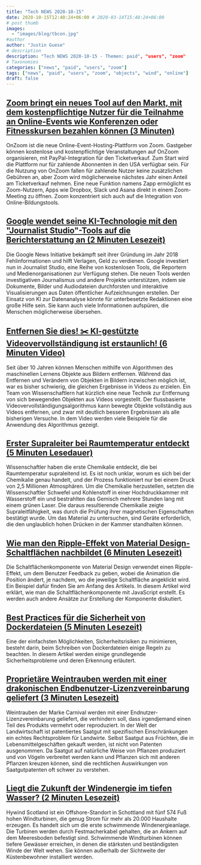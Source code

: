 ```yaml
---
title: "Tech NEWS 2020-10-15"
date: 2020-10-15T12:40:24+06:00 # 2020-03-14T15:40:24+06:00
# post thumb
images:
  - "images/blog/tbcon.jpg"
#author
author: "Justin Guese"
# description
description: "Tech NEWS 2020-10-15 - Themen: paid", "users", "zoom"
# Taxonomies
categories: ["news", "paid", "users", "zoom"]
tags: ["news", "paid", "users", "zoom", "objects", "wind", "online"]
draft: false
---
```


## [Zoom bringt ein neues Tool auf den Markt, mit dem kostenpflichtige Nutzer für die Teilnahme an Online-Events wie Konferenzen oder Fitnesskursen bezahlen können (3 Minuten)](https://www.businessinsider.com/zoom-announces-new-online-event-platform-onzoom-third-party-apps-2020-10?op=1&scrolla=5eb6d68b7fedc32c19ef33b4/1/010001752bbbebc6-e25b615a-6bbf-4ad2-b0ef-db2166d38419-000000/5x25_eRSpHknT_SgkTZWsQf70hKBCToMjq-zvSxvAbw=163)

 OnZoom ist die neue Online-Event-Hosting-Plattform von Zoom. Gastgeber können kostenlose und kostenpflichtige Veranstaltungen auf OnZoom organisieren, mit PayPal-Integration für den Ticketverkauf. Zum Start wird die Plattform nur für zahlende Abonnenten in den USA verfügbar sein. Für die Nutzung von OnZoom fallen für zahlende Nutzer keine zusätzlichen Gebühren an, aber Zoom wird möglicherweise nächstes Jahr einen Anteil am Ticketverkauf nehmen. Eine neue Funktion namens Zapp ermöglicht es Zoom-Nutzern, Apps wie Dropbox, Slack und Asana direkt in einem Zoom-Meeting zu öffnen. Zoom konzentriert sich auch auf die Integration von Online-Bildungstools.

## [Google wendet seine KI-Technologie mit den "Journalist Studio"-Tools auf die Berichterstattung an (2 Minuten Lesezeit)](https://www.engadget.com/google-journalist-studio-pinpoint-110047367.html/1/010001752bbbebc6-e25b615a-6bbf-4ad2-b0ef-db2166d38419-000000/gFZb9OsfuEUgRMXEvmbrEr88CP6bHaLK3pGePTkAiws=163)

 Die Google News Initiative bekämpft seit ihrer Gründung im Jahr 2018 Fehlinformationen und hilft Verlagen, Geld zu verdienen. Google investiert nun in Journalist Studio, eine Reihe von kostenlosen Tools, die Reportern und Medienorganisationen zur Verfügung stehen. Die neuen Tools werden investigativen Journalismus und andere Projekte unterstützen, indem sie Dokumente, Bilder und Audiodateien durchforsten und interaktive Visualisierungen aus Daten öffentlicher Aufzeichnungen erstellen. Der Einsatz von KI zur Datenanalyse könnte für unterbesetzte Redaktionen eine große Hilfe sein. Sie kann auch viele Informationen aufspüren, die Menschen möglicherweise übersehen.

## [Entfernen Sie dies! ✂️ KI-gestützte Videovervollständigung ist erstaunlich! (6 Minuten Video)](https://www.youtube.com/watch?v=86QU7_SF16Q/1/010001752bbbebc6-e25b615a-6bbf-4ad2-b0ef-db2166d38419-000000/cMtjnEdU5p54u77hq58k_9aVHF3ynkEBCyAbYHrNYdM=163)

 Seit über 10 Jahren können Menschen mithilfe von Algorithmen des maschinellen Lernens Objekte aus Bildern entfernen. Während das Entfernen und Verändern von Objekten in Bildern inzwischen möglich ist, war es bisher schwierig, die gleichen Ergebnisse in Videos zu erzielen. Ein Team von Wissenschaftlern hat kürzlich eine neue Technik zur Entfernung von sich bewegenden Objekten aus Videos vorgestellt. Der flussbasierte Videovervollständigungsalgorithmus kann bewegte Objekte vollständig aus Videos entfernen, und zwar mit deutlich besseren Ergebnissen als alle bisherigen Versuche. In dem Video werden viele Beispiele für die Anwendung des Algorithmus gezeigt.

## [Erster Supraleiter bei Raumtemperatur entdeckt (5 Minuten Lesedauer)](https://arstechnica.com/science/2020/10/high-pressure-superconductors-reach-room-temperature//1/010001752bbbebc6-e25b615a-6bbf-4ad2-b0ef-db2166d38419-000000/xrWtEHZaNAzputiLB63g2xnpD1S0fpTulDDUyXdrHyg=163)

 Wissenschaftler haben die erste Chemikalie entdeckt, die bei Raumtemperatur supraleitend ist. Es ist noch unklar, worum es sich bei der Chemikalie genau handelt, und der Prozess funktioniert nur bei einem Druck von 2,5 Millionen Atmosphären. Um die Chemikalie herzustellen, setzten die Wissenschaftler Schwefel und Kohlenstoff in einer Hochdruckkammer mit Wasserstoff ein und bestrahlten das Gemisch mehrere Stunden lang mit einem grünen Laser. Die daraus resultierende Chemikalie zeigte Supraleitfähigkeit, was durch die Prüfung ihrer magnetischen Eigenschaften bestätigt wurde. Um das Material zu untersuchen, sind Geräte erforderlich, die den unglaublich hohen Drücken in der Kammer standhalten können.

## [Wie man den Ripple-Effekt von Material Design-Schaltflächen nachbildet (6 Minuten Lesezeit)](https://css-tricks.com/how-to-recreate-the-ripple-effect-of-material-design-buttons//1/010001752bbbebc6-e25b615a-6bbf-4ad2-b0ef-db2166d38419-000000/rN6K-Jq_zOXpoJEtdJ7NKMfEeoRZ5DDx8tddZ-LtCGE=163)

 Die Schaltflächenkomponente von Material Design verwendet einen Ripple-Effekt, um dem Benutzer Feedback zu geben, wobei die Animation die Position ändert, je nachdem, wo die jeweilige Schaltfläche angeklickt wird. Ein Beispiel dafür finden Sie am Anfang des Artikels. In diesem Artikel wird erklärt, wie man die Schaltflächenkomponente mit JavaScript erstellt. Es werden auch andere Ansätze zur Erstellung der Komponente diskutiert.

## [Best Practices für die Sicherheit von Dockerdateien (5 Minuten Lesezeit)](https://cloudberry.engineering/article/dockerfile-security-best-practices//1/010001752bbbebc6-e25b615a-6bbf-4ad2-b0ef-db2166d38419-000000/nMAUwl1fLDohSl6ABwhy0hYY94m7zbPTcgUlBXm0btw=163)

 Eine der einfachsten Möglichkeiten, Sicherheitsrisiken zu minimieren, besteht darin, beim Schreiben von Dockerdateien einige Regeln zu beachten. In diesem Artikel werden einige grundlegende Sicherheitsprobleme und deren Erkennung erläutert.

## [Proprietäre Weintrauben werden mit einer drakonischen Endbenutzer-Lizenzvereinbarung geliefert (3 Minuten Lesezeit)](https://www.vice.com/en/article/m7jm4y/proprietary-grapes-come-with-draconian-end-user-license-agreement/1/010001752bbbebc6-e25b615a-6bbf-4ad2-b0ef-db2166d38419-000000/N-o_XWqnYx9xIcfp9x-uRKTz2_o3iN5szOrq5SKnEAo=163)

 Weintrauben der Marke Carnival werden mit einer Endnutzer-Lizenzvereinbarung geliefert, die verhindern soll, dass irgendjemand einen Teil des Produkts vermehrt oder reproduziert. In der Welt der Landwirtschaft ist patentiertes Saatgut mit spezifischen Einschränkungen ein echtes Rechtsproblem für Landwirte. Selbst Saatgut aus Früchten, die in Lebensmittelgeschäften gekauft werden, ist nicht von Patenten ausgenommen. Da Saatgut auf natürliche Weise von Pflanzen produziert und von Vögeln verbreitet werden kann und Pflanzen sich mit anderen Pflanzen kreuzen können, sind die rechtlichen Auswirkungen von Saatgutpatenten oft schwer zu verstehen.

## [Liegt die Zukunft der Windenergie im tiefen Wasser? (2 Minuten Lesezeit)](https://www.bbc.com/future/article/20201013-is-wind-powers-future-in-deep-water/1/010001752bbbebc6-e25b615a-6bbf-4ad2-b0ef-db2166d38419-000000/3aly_qiTGpQNrtjopqR-4wjpUsr0MtoVJmU_AFEeJ-s=163)

 Hywind Scotland ist ein Offshore-Standort in Schottland mit fünf 574 Fuß hohen Windturbinen, die genug Strom für mehr als 20.000 Haushalte erzeugen. Es handelt sich um die erste schwimmende Windenergieanlage. Die Turbinen werden durch Festmacherkabel gehalten, die an Ankern auf dem Meeresboden befestigt sind. Schwimmende Windturbinen können tiefere Gewässer erreichen, in denen die stärksten und beständigsten Winde der Welt wehen. Sie können außerhalb der Sichtweite der Küstenbewohner installiert werden.

